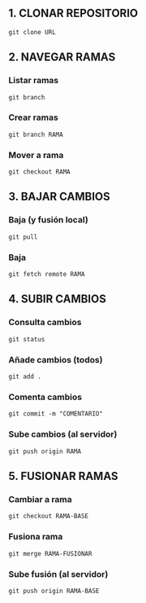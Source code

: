 ##  1. CLONAR REPOSITORIO

```
git clone URL
```

## 2. NAVEGAR RAMAS 

### Listar ramas
```
git branch
```

### Crear ramas
```
git branch RAMA
```

### Mover a rama
```
git checkout RAMA
```

## 3. BAJAR CAMBIOS

### Baja (y fusión local)
```
git pull
```

### Baja
```
git fetch remote RAMA
```

## 4. SUBIR CAMBIOS 

### Consulta cambios
```
git status
```

### Añade cambios (todos)
```
git add .
```

### Comenta cambios
```
git commit -m "COMENTARIO"
```

### Sube cambios (al servidor)

```
git push origin RAMA
```

## 5. FUSIONAR RAMAS

### Cambiar a rama
```
git checkout RAMA-BASE
```

### Fusiona rama
```
git merge RAMA-FUSIONAR
```

### Sube fusión (al servidor)
```
git push origin RAMA-BASE
```
